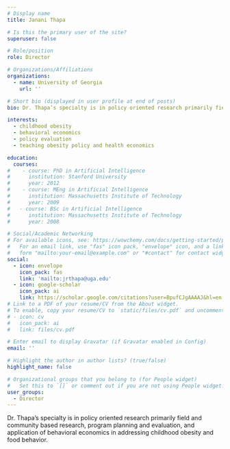 ```yaml
---
# Display name
title: Janani Thapa

# Is this the primary user of the site?
superuser: false

# Role/position
role: Director

# Organizations/Affiliations
organizations:
  - name: University of Georgia
    url: ''

# Short bio (displayed in user profile at end of posts)
bio: Dr. Thapa’s specialty is in policy oriented research primarily field and community based research, program planning and evaluation, and application of behavioral economics in addressing childhood obesity and food behavior.

interests:
  - childhood obesity
  - behavioral economics
  - policy evaluation
  - teaching obesity policy and health economics

education:
  courses:
#    - course: PhD in Artificial Intelligence
#      institution: Stanford University
#      year: 2012
#    - course: MEng in Artificial Intelligence
#      institution: Massachusetts Institute of Technology
#      year: 2009
#   - course: BSc in Artificial Intelligence
#      institution: Massachusetts Institute of Technology
#      year: 2008

# Social/Academic Networking
# For available icons, see: https://wowchemy.com/docs/getting-started/page-builder/#icons
#   For an email link, use "fas" icon pack, "envelope" icon, and a link in the
#   form "mailto:your-email@example.com" or "#contact" for contact widget.
social:
  - icon: envelope
    icon_pack: fas
    link: 'mailto:jrthapa@uga.edu'
  - icon: google-scholar
    icon_pack: ai
    link: https://scholar.google.com/citations?user=BpufCJgAAAAJ&hl=en
# Link to a PDF of your resume/CV from the About widget.
# To enable, copy your resume/CV to `static/files/cv.pdf` and uncomment the lines below.
# - icon: cv
#   icon_pack: ai
#   link: files/cv.pdf

# Enter email to display Gravatar (if Gravatar enabled in Config)
email: ''

# Highlight the author in author lists? (true/false)
highlight_name: false

# Organizational groups that you belong to (for People widget)
#   Set this to `[]` or comment out if you are not using People widget.
user_groups:
  - Director
---
```


Dr. Thapa’s specialty is in policy oriented research primarily field and community based research, program planning and evaluation, and application of behavioral economics in addressing childhood obesity and food behavior.
